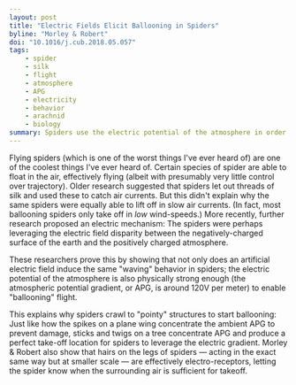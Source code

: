 ```yaml
---
layout: post
title: "Electric Fields Elicit Ballooning in Spiders"
byline: "Morley & Robert"
doi: "10.1016/j.cub.2018.05.057"
tags:
    - spider
    - silk
    - flight
    - atmosphere
    - APG
    - electricity
    - behavior
    - arachnid
    - biology
summary: Spiders use the electric potential of the atmosphere in order to take off and fly to new locations.
---
```


Flying spiders (which is one of the worst things I've ever heard of) are one of the coolest things I've ever heard of. Certain species of spider are able to float in the air, effectively flying (albeit with presumably very little control over trajectory). Older research suggested that spiders let out threads of silk and used these to catch air currents. But this didn't explain why the same spiders were equally able to lift off in slow air currents. (In fact, most ballooning spiders only take off in _low_ wind-speeds.) More recently, further research proposed an electric mechanism: The spiders were perhaps leveraging the electric field disparity between the negatively-charged surface of the earth and the positively charged atmosphere.

These researchers prove this by showing that not only does an artificial electric field induce the same "waving" behavior in spiders; the electric potential of the atmosphere is also physically strong enough (the atmospheric potential gradient, or APG, is around 120V per meter) to enable "ballooning" flight.

This explains why spiders crawl to "pointy" structures to start ballooning: Just like how the spikes on a plane wing concentrate the ambient APG to prevent damage, sticks and twigs on a tree concentrate APG and produce a perfect take-off location for spiders to leverage the electric gradient. Morley & Robert also show that hairs on the legs of spiders — acting in the exact same way but at smaller scale — are effectively electro-receptors, letting the spider know when the surrounding air is sufficient for takeoff.
